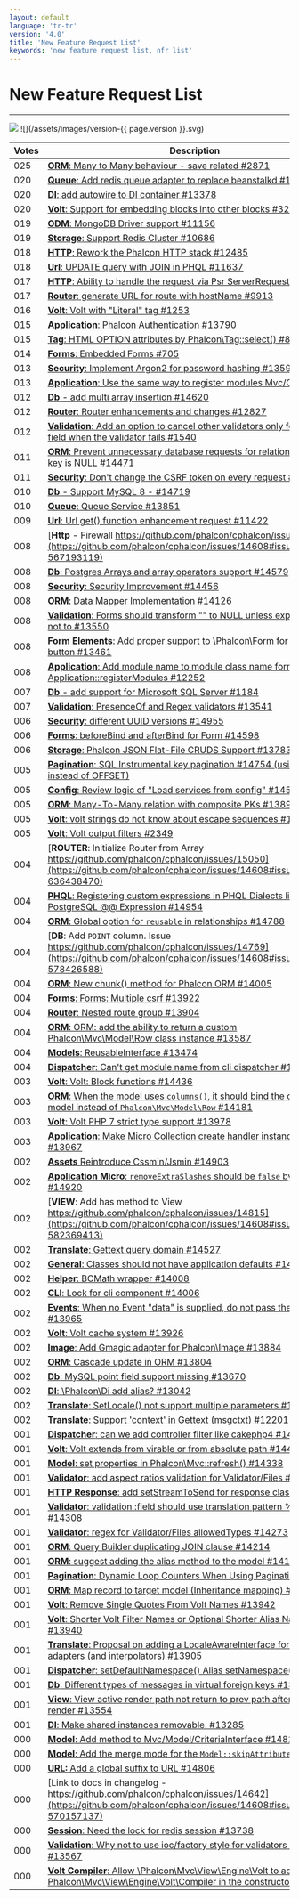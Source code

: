 ```yaml
---
layout: default
language: 'tr-tr'
version: '4.0'
title: 'New Feature Request List'
keywords: 'new feature request list, nfr list'
---
```


# New Feature Request List
- - -
![](/assets/images/document-status-stable-success.svg) ![](/assets/images/version-{{ page.version }}.svg)



| Votes  | Description             |
|--------|-------------------------|
| 025 | [**ORM**: Many to Many behaviour - save related #2871](https://github.com/phalcon/cphalcon/issues/14608#issuecomment-563456526) |
| 020 | [**Queue**: Add redis queue adapter to replace beanstalkd #13385](https://github.com/phalcon/cphalcon/issues/14608#issuecomment-563462564) |
| 020 | [**DI**: add autowire to DI container #13378](https://github.com/phalcon/cphalcon/issues/14608#issuecomment-563462162) |
| 020 | [**Volt**: Support for embedding blocks into other blocks #329](https://github.com/phalcon/cphalcon/issues/14608#issuecomment-563450829) |
| 019 | [**ODM**: MongoDB Driver support #11156 ](https://github.com/phalcon/cphalcon/issues/14608#issuecomment-563457909) |
| 019 | [**Storage**: Support Redis Cluster #10686](https://github.com/phalcon/cphalcon/issues/14608#issuecomment-563457535) |
| 018 | [**HTTP**: Rework the Phalcon HTTP stack #12485](https://github.com/phalcon/cphalcon/issues/14608#issuecomment-563460592) |
| 018 | [**Url**: UPDATE query with JOIN in PHQL #11637](https://github.com/phalcon/cphalcon/issues/14608#issuecomment-563458814) |
| 017 | [**HTTP**: Ability to handle the request via Psr ServerRequest #14390](https://github.com/phalcon/cphalcon/issues/14608#issuecomment-563472103) |
| 017 | [**Router**: generate URL for route with hostName #9913](https://github.com/phalcon/cphalcon/issues/14608#issuecomment-563457193) |
| 016 | [**Volt**: Volt with "Literal" tag #1253](https://github.com/phalcon/cphalcon/issues/14608#issuecomment-563454743) |
| 015 | [**Application**: Phalcon Authentication #13790](https://github.com/phalcon/cphalcon/issues/14608#issuecomment-563465535) |
| 015 | [**Tag**: HTML OPTION attributes by Phalcon\Tag::select() #899](https://github.com/phalcon/cphalcon/issues/14608#issuecomment-563454571) |
| 014 | [**Forms**: Embedded Forms #705](https://github.com/phalcon/cphalcon/issues/14608#issuecomment-563454291) |
| 013 | [**Security**: Implement Argon2 for password hashing #13596](https://github.com/phalcon/cphalcon/issues/14608#issuecomment-563464503) |
| 013 | [**Application**: Use the same way to register modules Mvc/Cli/Micro](https://github.com/phalcon/cphalcon/issues/14608#issuecomment-563460232) |
| 012 | [**Db** - add multi array insertion #14620](https://github.com/phalcon/cphalcon/issues/14608#issuecomment-565614245) |
| 012 | [**Router**: Router enhancements and changes #12827](https://github.com/phalcon/cphalcon/issues/14608#issuecomment-563460975) |
| 012 | [**Validation**: Add an option to cancel other validators only for the same field when the validator fails #1540](https://github.com/phalcon/cphalcon/issues/14608#issuecomment-563455315) |
| 011 | [**ORM**: Prevent unnecessary database requests for relationships where key is NULL #14471](https://github.com/phalcon/cphalcon/issues/14608#issuecomment-563473074) |
| 011 | [**Security**: Don't change the CSRF token on every request #14413](https://github.com/phalcon/cphalcon/issues/14608#issuecomment-563472592) |
| 010 | [**Db** - Support MySQL 8 - #14719 ](https://github.com/phalcon/cphalcon/issues/14608#issuecomment-575210064) |
| 010 | [**Queue**: Queue Service #13851](https://github.com/phalcon/cphalcon/issues/14608#issuecomment-563466492) |
| 009 | [**Url**: Url get() function enhancement request #11422](https://github.com/phalcon/cphalcon/issues/14608#issuecomment-563458598) |
| 008 | [**Http** - Firewall https://github.com/phalcon/cphalcon/issues/11389](https://github.com/phalcon/cphalcon/issues/14608#issuecomment-567193119) |
| 008 | [**Db**: Postgres Arrays and array operators support #14579](https://github.com/phalcon/cphalcon/issues/14608#issuecomment-563474058) |
| 008 | [**Security**: Security Improvement #14456](https://github.com/phalcon/cphalcon/issues/14608#issuecomment-563472866) |
| 008 | [**ORM**: Data Mapper Implementation #14126](https://github.com/phalcon/cphalcon/issues/14608#issuecomment-563470384) |
| 008 | [**Validation**: Forms should transform "" to NULL unless explicitly told not to #13550](https://github.com/phalcon/cphalcon/issues/14608#issuecomment-563463763) |
| 008 | [**Form Elements**: Add proper support to \Phalcon\Form for Radio button #13461](https://github.com/phalcon/cphalcon/issues/14608#issuecomment-563462831) |
| 008 | [**Application**: Add module name to module class name format in Application::registerModules #12252](https://github.com/phalcon/cphalcon/issues/14608#issuecomment-563459928) |
| 007 | [**Db** - add support for Microsoft SQL Server #1184](https://github.com/phalcon/cphalcon/issues/14608#issuecomment-564031896) |
| 007 | [**Validation**: PresenceOf and Regex validators #13541](https://github.com/phalcon/cphalcon/issues/14608#issuecomment-563463446) |
| 006 | [**Security**: different UUID versions #14955](https://github.com/phalcon/cphalcon/issues/14608#issuecomment-618686517) |
| 006 | [**Forms**: beforeBind and afterBind for Form #14598](https://github.com/phalcon/cphalcon/issues/14608#issuecomment-563474183) |
| 006 | [**Storage**: Phalcon JSON Flat-File CRUDS Support #13783](https://github.com/phalcon/cphalcon/issues/14608#issuecomment-563465319) |
| 005 | [**Pagination**: SQL Instrumental key pagination #14754 (using LIMIT instead of OFFSET)](https://github.com/phalcon/cphalcon/issues/14608#issuecomment-577485346) |
| 005 | [**Config**: Review logic of "Load services from config" #14564](https://github.com/phalcon/cphalcon/issues/14608#issuecomment-563473911) |
| 005 | [**ORM**: Many-To-Many relation with composite PKs #13890](https://github.com/phalcon/cphalcon/issues/14608#issuecomment-563467094) |
| 005 | [**Volt**: volt strings do not know about escape sequences #12888](https://github.com/phalcon/cphalcon/issues/14608#issuecomment-563461156) |
| 005 | [**Volt**: Volt output filters #2349](https://github.com/phalcon/cphalcon/issues/14608#issuecomment-563455702) |
| 004 | [**ROUTER**: Initialize Router from Array https://github.com/phalcon/cphalcon/issues/15050](https://github.com/phalcon/cphalcon/issues/14608#issuecomment-636438470) |
| 004 | [**PHQL**: Registering custom expressions in PHQL Dialects like PostgreSQL @@ Expression #14954](https://github.com/phalcon/cphalcon/issues/14608#issuecomment-618686731) |
| 004 | [**ORM**: Global option for `reusable` in relationships #14788  ](https://github.com/phalcon/cphalcon/issues/14608#issuecomment-580074598) |
| 004 | [**DB**: Add `POINT` column. Issue https://github.com/phalcon/cphalcon/issues/14769](https://github.com/phalcon/cphalcon/issues/14608#issuecomment-578426588) |
| 004 | [**ORM**: New chunk() method for Phalcon ORM #14005](https://github.com/phalcon/cphalcon/issues/14608#issuecomment-563469164) |
| 004 | [**Forms**: Forms: Multiple csrf #13922](https://github.com/phalcon/cphalcon/issues/14608#issuecomment-563467909) |
| 004 | [**Router**: Nested route group #13904](https://github.com/phalcon/cphalcon/issues/14608#issuecomment-563467331) |
| 004 | [**ORM**: ORM: add the ability to return a custom Phalcon\Mvc\Model\Row class instance #13587](https://github.com/phalcon/cphalcon/issues/14608#issuecomment-563464329) |
| 004 | [**Models**: ReusableInterface #13474](https://github.com/phalcon/cphalcon/issues/14608#issuecomment-563463272) |
| 004 | [**Dispatcher**: Can't get module name from cli dispatcher #13229](https://github.com/phalcon/cphalcon/issues/14608#issuecomment-563461811) |
| 003 | [**Volt**: Volt: Block functions #14436](https://github.com/phalcon/cphalcon/issues/14608#issuecomment-563472761) |
| 003 | [**ORM**: When the model uses `columns()`, it should bind the original model instead of `Phalcon\Mvc\Model\Row` #14181](https://github.com/phalcon/cphalcon/issues/14608#issuecomment-563470662) |
| 003 | [**Volt**: Volt PHP 7 strict type support #13978](https://github.com/phalcon/cphalcon/issues/14608#issuecomment-563468935) |
| 003 | [**Application**: Make Micro Collection create handler instance with DI #13967](https://github.com/phalcon/cphalcon/issues/14608#issuecomment-563468734) |
| 002 | [**Assets** Reintroduce Cssmin/Jsmin #14903](https://github.com/phalcon/cphalcon/issues/14608#issuecomment-612258064) |
| 002 | [**Application Micro**: `removeExtraSlashes` should be `false` by default  #14920  ](https://github.com/phalcon/cphalcon/issues/14608#issuecomment-612254092) |
| 002 | [**VIEW**: Add has method to View https://github.com/phalcon/cphalcon/issues/14815](https://github.com/phalcon/cphalcon/issues/14608#issuecomment-582369413) |
| 002 | [**Translate**: Gettext query domain #14527](https://github.com/phalcon/cphalcon/issues/14608#issuecomment-563473701) |
| 002 | [**General**: Classes should not have application defaults #14412](https://github.com/phalcon/cphalcon/issues/14608#issuecomment-563472373) |
| 002 | [**Helper**: BCMath wrapper #14008](https://github.com/phalcon/cphalcon/issues/14608#issuecomment-563469554) |
| 002 | [**CLI**: Lock for cli component #14006](https://github.com/phalcon/cphalcon/issues/14608#issuecomment-563469269) |
| 002 | [**Events**: When no Event "data" is supplied, do not pass the parameter #13965](https://github.com/phalcon/cphalcon/issues/14608#issuecomment-563468580) |
| 002 | [**Volt**: Volt cache system #13926](https://github.com/phalcon/cphalcon/issues/14608#issuecomment-563468064) |
| 002 | [**Image**: Add Gmagic adapter for Phalcon\Image #13884](https://github.com/phalcon/cphalcon/issues/14608#issuecomment-563466912) |
| 002 | [**ORM**: Cascade update in ORM #13804](https://github.com/phalcon/cphalcon/issues/14608#issuecomment-563465830) |
| 002 | [**Db**: MySQL point field support missing #13670](https://github.com/phalcon/cphalcon/issues/14608#issuecomment-563464733) |
| 002 | [**DI**: \Phalcon\Di add alias? #13042](https://github.com/phalcon/cphalcon/issues/14608#issuecomment-563461382) |
| 002 | [**Translate**: SetLocale() not support multiple parameters #12202](https://github.com/phalcon/cphalcon/issues/14608#issuecomment-563459713) |
| 002 | [**Translate**: Support 'context' in Gettext (msgctxt) #12201](https://github.com/phalcon/cphalcon/issues/14608#issuecomment-563459537) |
| 001 | [**Dispatcher**: can we add controller filter like cakephp4 #14902](https://github.com/phalcon/cphalcon/issues/14608#issuecomment-612260608) |
| 001 | [**Volt**: Volt extends from virable or from absolute path #14411](https://github.com/phalcon/cphalcon/issues/14608#issuecomment-563472223) |
| 001 | [**Model**: set properties in Phalcon\Mvc::refresh() #14338](https://github.com/phalcon/cphalcon/issues/14608#issuecomment-563471609) |
| 001 | [**Validator**: add aspect ratios validation for Validator/Files #14327](https://github.com/phalcon/cphalcon/issues/14608#issuecomment-563471422) |
| 001 | [**HTTP Response**: add setStreamToSend for response class #14309](https://github.com/phalcon/cphalcon/issues/14608#issuecomment-563471281) |
| 001 | [**Validator**: validation :field should use translation pattern %field% #14308](https://github.com/phalcon/cphalcon/issues/14608#issuecomment-563471140) |
| 001 | [**Validator**: regex for Validator/Files allowedTypes #14273](https://github.com/phalcon/cphalcon/issues/14608#issuecomment-563471018) |
| 001 | [**ORM**: Query Builder duplicating JOIN clause #14214](https://github.com/phalcon/cphalcon/issues/14608#issuecomment-563470840) |
| 001 | [**ORM**: suggest adding the alias method to the model #14185](https://github.com/phalcon/cphalcon/issues/14608#issuecomment-563470748) |
| 001 | [**Pagination**: Dynamic Loop Counters When Using Pagination #14046](https://github.com/phalcon/cphalcon/issues/14608#issuecomment-563469839) |
| 001 | [**ORM**: Map record to target model (Inheritance mapping) #14007](https://github.com/phalcon/cphalcon/issues/14608#issuecomment-563469360) |
| 001 | [**Volt**: Remove Single Quotes From Volt Names #13942](https://github.com/phalcon/cphalcon/issues/14608#issuecomment-563468440) |
| 001 | [**Volt**: Shorter Volt Filter Names or Optional Shorter Alias Names #13940](https://github.com/phalcon/cphalcon/issues/14608#issuecomment-563468162) |
| 001 | [**Translate**: Proposal on adding a LocaleAwareInterface for Translate adapters (and interpolators) #13905](https://github.com/phalcon/cphalcon/issues/14608#issuecomment-563467599) |
| 001 | [**Dispatcher**: setDefaultNamespace() Alias setNamespace() #13814](https://github.com/phalcon/cphalcon/issues/14608#issuecomment-563466372) |
| 001 | [**Db**: Different types of messages in virtual foreign keys #13801](https://github.com/phalcon/cphalcon/issues/14608#issuecomment-563465704) |
| 001 | [**View**: View active render path not return to prev path after partial render #13554](https://github.com/phalcon/cphalcon/issues/14608#issuecomment-563463890) |
| 001 | [**DI**: Make shared instances removable. #13285](https://github.com/phalcon/cphalcon/issues/14608#issuecomment-563461980) |
| 000 | [**Model**: Add method to Mvc/Model/CriteriaInterface #14818](https://github.com/phalcon/cphalcon/issues/14608#issuecomment-612263365) |
| 000 | [**Model**: Add the merge mode for the `Model::skipAttributes()` #14934](https://github.com/phalcon/cphalcon/issues/14608#issuecomment-612256783) |
| 000 | [**URL:** Add a global suffix to URL #14806](https://github.com/phalcon/cphalcon/issues/14608#issuecomment-581779401) |
| 000 | [Link to docs in changelog -  https://github.com/phalcon/cphalcon/issues/14642](https://github.com/phalcon/cphalcon/issues/14608#issuecomment-570157137) |
| 000 | [**Session**: Need the lock for redis session #13738](https://github.com/phalcon/cphalcon/issues/14608#issuecomment-563464989) |
| 000 | [**Validation**: Why not to use ioc/factory style for validators like filters? #13567](https://github.com/phalcon/cphalcon/issues/14608#issuecomment-563464179) |
| 000 | [**Volt Compiler**: Allow \Phalcon\Mvc\View\Engine\Volt to accept Phalcon\Mvc\View\Engine\Volt\Compiler in the constructor #2700](https://github.com/phalcon/cphalcon/issues/14608#issuecomment-563456153) |

